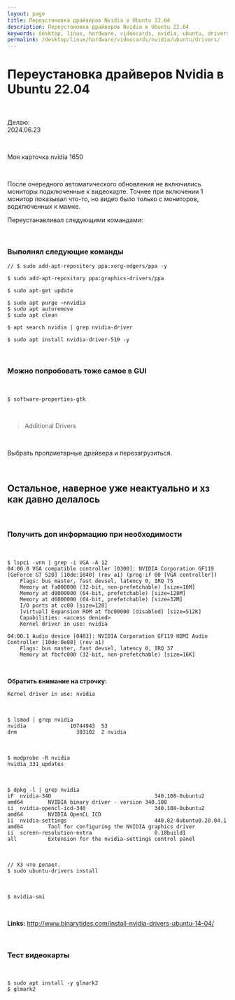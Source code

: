 ```yaml
---
layout: page
title: Переустановка драйверов Nvidia в Ubuntu 22.04
description: Переустановка драйверов Nvidia в Ubuntu 22.04
keywords: desktop, linux, hardware, videocards, nvidia, ubuntu, drivers
permalink: /desktop/linux/hardware/videocards/nvidia/ubuntu/drivers/
---
```


# Переустановка драйверов Nvidia в Ubuntu 22.04

<br/>

Делаю:  
2024.06.23

<br/>

Моя карточка nvidia 1650

<br/>

После очередного автоматического обновления не включились мониторы подключенные к видеокарте. Точнее при включении 1 монитор показывал что-то, но видео было только с мониторов, водключенных к мамке.

Переустанавливал следующими командами:

<br/>

### Выполнял следующие команды

```
// $ sudo add-apt-repository ppa:xorg-edgers/ppa -y

$ sudo add-apt-repository ppa:graphics-drivers/ppa

$ sudo apt-get update

$ sudo apt purge ~nnvidia
$ sudo apt autoremove
$ sudo apt clean

$ apt search nvidia | grep nvidia-driver

$ sudo apt install nvidia-driver-510 -y
```

<br/>

### Можно попробовать тоже самое в GUI

<br/>

```
$ software-properties-gtk
```

<br/>

> Additional Drivers

<br/>

Выбрать проприетарные драйвера и перезагрузиться.

<!--
<br/>

```
$ sudo dpkg -l | grep nvidia-driver | awk '{print $2}'
nvidia-driver-510
nvidia-driver-535
```

<br/>

```
// Удаление
$ sudo dpkg -P $(dpkg -l | grep nvidia-driver | awk '{print $2}')

$ sudo apt install -y nvidia-driver-510
``` -->

<!--

<br/>

### Удалить установленные драйвера Nvidia и установить opensource nouveau

Ченый экран GUI не стартует. В общем проблемы с драйверами от Nvidia. Пока не удалил, GUI не стартовали.

<br/>

    $ sudo dpkg -P $(dpkg -l | grep nvidia-driver | awk '{print $2}')

    $ sudo apt autoremove -y

    $ sudo apt install xserver-xorg-video-nouveau

    $ sudo reboot

-->

<br/>

## Остальное, наверное уже неактуально и хз как давно делалось

<br/>

### Получить доп информацию при необходимости

<br/>

```
$ lspci -vnn | grep -i VGA -A 12
04:00.0 VGA compatible controller [0300]: NVIDIA Corporation GF119 [GeForce GT 520] [10de:1040] (rev a1) (prog-if 00 [VGA controller])
    Flags: bus master, fast devsel, latency 0, IRQ 75
    Memory at fa000000 (32-bit, non-prefetchable) [size=16M]
    Memory at d8000000 (64-bit, prefetchable) [size=128M]
    Memory at d6000000 (64-bit, prefetchable) [size=32M]
    I/O ports at cc00 [size=128]
    [virtual] Expansion ROM at fbc00000 [disabled] [size=512K]
    Capabilities: <access denied>
    Kernel driver in use: nvidia

04:00.1 Audio device [0403]: NVIDIA Corporation GF119 HDMI Audio Controller [10de:0e08] (rev a1)
    Flags: bus master, fast devsel, latency 0, IRQ 37
    Memory at fbcfc000 (32-bit, non-prefetchable) [size=16K]
```

<br/>

**Обратить внимание на строчку:**

    Kernel driver in use: nvidia

<br/>

    $ lsmod | grep nvidia
    nvidia              10744943  53
    drm                   303102  2 nvidia

<br/>

    $ modprobe -R nvidia
    nvidia_331_updates

<br/>

    $ dpkg -l | grep nvidia
    iF  nvidia-340                                 340.108-0ubuntu2                    amd64        NVIDIA binary driver - version 340.108
    ii  nvidia-opencl-icd-340                      340.108-0ubuntu2                    amd64        NVIDIA OpenCL ICD
    ii  nvidia-settings                            440.82-0ubuntu0.20.04.1             amd64        Tool for configuring the NVIDIA graphics driver
    ii  screen-resolution-extra                    0.18build1                          all          Extension for the nvidia-settings control panel

<br/>

    // ХЗ что делает.
    $ sudo ubuntu-drivers install

<br/>

    $ nvidia-smi

<br/>

**Links:**
http://www.binarytides.com/install-nvidia-drivers-ubuntu-14-04/

<br/>

### Тест видеокарты

<br/>

```
$ sudo apt install -y glmark2
$ glmark2
```
